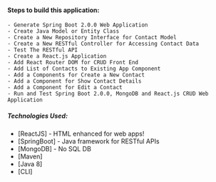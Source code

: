 #### Steps to build this application:

    - Generate Spring Boot 2.0.0 Web Application
    - Create Java Model or Entity Class
    - Create a New Repository Interface for Contact Model
    - Create a New RESTful Controller for Accessing Contact Data
    - Test The RESTful API
    - Create a React.js Application
    - Add React Router DOM for CRUD Front End
    - Add List of Contacts to Existing App Component
    - Add a Components for Create a New Contact
    - Add a Component for Show Contact Details
    - Add a Component for Edit a Contact
    - Run and Test Spring Boot 2.0.0, MongoDB and React.js CRUD Web Application



##### Technologies Used:

* [ReactJS] - HTML enhanced for web apps!
* [SpringBoot] - Java framework for RESTful APIs
* [MongoDB] - No SQL DB
* [Maven]
* [Java 8]
* [CLI]
